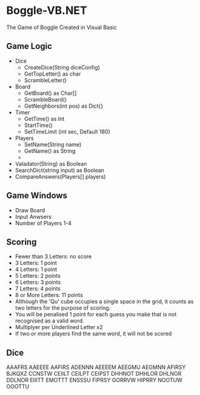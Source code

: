 # Boggle-VB.NET
The Game of Boggle Created in Visual Basic
## Game Logic
- Dice
  - CreateDice(String diceConfig)
  - GetTopLetter() as char
  - ScrambleLetter()
- Board
  - GetBoard() as Char[]
  - ScrambleBoard()
  - GetNeighbors(int pos) as Dict{}
- Timer
  - GetTime() as Int
  - StartTime()
  - SetTimeLimit (int sec, Default 180)
- Players
  - SetName(String name)
  - GetName() as String
  - 
- Valadator(String) as Boolean
- SearchDict(string input) as Boolean
- CompareAnswers(Players[] players)
## Game Windows
- Draw Board
- Input Anwsers
- Number of Players 1-4
## Scoring
- Fewer than 3 Letters: no score
- 3 Letters: 1 point
- 4 Letters: 1 point
- 5 Letters: 2 points
- 6 Letters: 3 points
- 7 Letters: 4 points
- 8 or More Letters: 11 points
- Although the 'Qu' cube occupies a single space in the grid, it counts as two letters for the purpose of scoring.
- You will be penalised 1 point for each guess you make that is not recognised as a valid word.
- Multiplyer per Underlined Letter x2
- If two or more players find the same word, it will not be scored
## Dice
AAAFRS	AAEEEE	AAFIRS	ADENNN	AEEEEM
AEEGMU	AEGMNN	AFIRSY	BJKQXZ	CCNSTW
CEIILT	CEILPT	CEIPST	DHHNOT	DHHLOR
DHLNOR	DDLNOR	EIIITT	EMOTTT	ENSSSU
FIPRSY	GORRVW	HIPRRY	NOOTUW	OOOTTU
